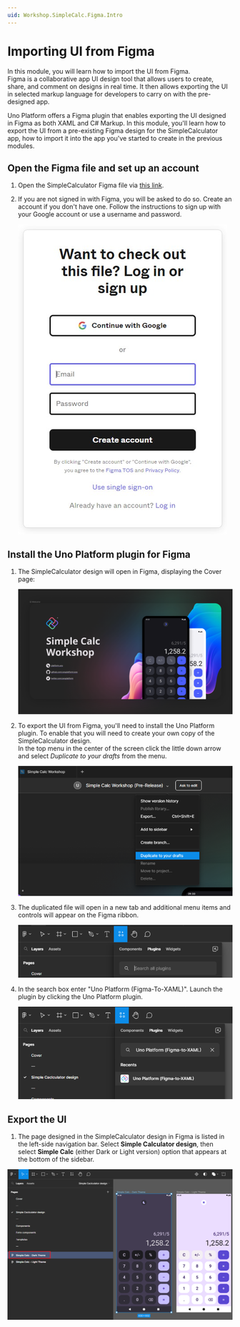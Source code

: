 ```yaml
---
uid: Workshop.SimpleCalc.Figma.Intro
---
```


# Importing UI from Figma

In this module, you will learn how to import the UI from Figma.  
Figma is a collaborative app UI design tool that allows users to create, share, and comment on designs in real time. It then allows exporting the UI in selected markup language for developers to carry on with the pre-designed app.

Uno Platform offers a Figma plugin that enables exporting the UI designed in Figma as both XAML and C# Markup.
In this module, you'll learn how to export the UI from a pre-existing Figma design for the SimpleCalculator app, how to import it into the app you've started to create in the previous modules.

## Open the Figma file and set up an account

1. Open the SimpleCalculator Figma file via [this link](https://www.figma.com/community/file/1301383094924667207/simple-calc-workshop).

1. If you are not signed in with Figma, you will be asked to do so. Create an account if you don't have one. Follow the instructions to sign up with your Google account or use a username and password.

    ![Figma sign-in page](../../art/figma-sign-in.jpg)

## Install the Uno Platform plugin for Figma

1. The SimpleCalculator design will open in Figma, displaying the Cover page:

   ![Figma menu plugin](../../art/figma-cover.png)

1. To export the UI from Figma, you'll need to install the Uno Platform plugin. To enable that you will need to create your own copy of the SimpleCalculator design.  
    In the top menu in the center of the screen click the little down arrow and select *Duplicate to your drafts* from the menu.

   ![Figma menu plugin](../../art/figma-duplicate-drafts.png)

1. The duplicated file will open in a new tab and additional menu items and controls will appear on the Figma ribbon.

    ![Figma menu plugin](../../art/figma-menu-plugin.png)

1. In the search box enter "Uno Platform (Figma-To-XAML)". Launch the plugin by clicking the Uno Platform plugin.

    ![Figma Plugin Launch](../../art/figma-plugin-launch.png)

## Export the UI

1. The page designed in the SimpleCalculator design in Figma is listed in the left-side navigation bar. Select **Simple Calculator design**, then select **Simple Calc** (either Dark or Light version) option that appears at the bottom of the sidebar.

![Select Figma Design](../../art/figma-select-design.png)